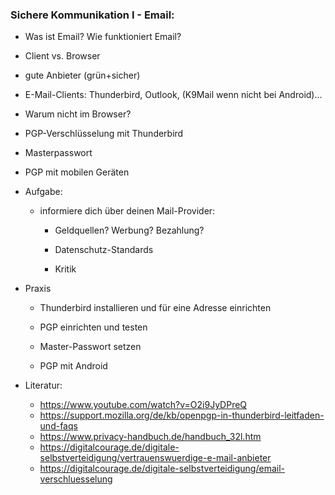 ### Sichere Kommunikation I - Email:

* Was ist Email? Wie funktioniert Email?

* Client vs. Browser

* gute Anbieter (grün+sicher)

* E-Mail-Clients: Thunderbird, Outlook, (K9Mail wenn nicht bei Android)...

* Warum nicht im Browser?

* PGP-Verschlüsselung mit Thunderbird

* Masterpasswort

* PGP mit mobilen Geräten

* Aufgabe:
  
  * informiere dich über deinen Mail-Provider:
    
    * Geldquellen? Werbung? Bezahlung?
    
    * Datenschutz-Standards
    
    * Kritik

* Praxis
  
  * Thunderbird installieren und für eine Adresse einrichten
  
  * PGP einrichten und testen
  
  * Master-Passwort setzen
  
  * PGP mit Android

* Literatur:
  
  * https://www.youtube.com/watch?v=O2i9JyDPreQ
  * https://support.mozilla.org/de/kb/openpgp-in-thunderbird-leitfaden-und-faqs
  * https://www.privacy-handbuch.de/handbuch_32l.htm
  * https://digitalcourage.de/digitale-selbstverteidigung/vertrauenswuerdige-e-mail-anbieter
  * https://digitalcourage.de/digitale-selbstverteidigung/email-verschluesselung

